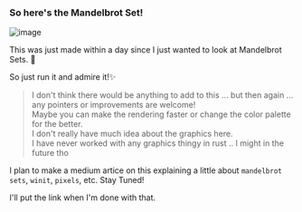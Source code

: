 ### So here's the Mandelbrot Set!

![image](https://github.com/user-attachments/assets/fddc251d-4699-43cb-96fc-377a05e2a940)

This was just made within a day since I just wanted to look at Mandelbrot Sets. 🧢

So just run it and admire it!✨

> I don't think there would be anything to add to this ... but then again ... any pointers or improvements are welcome! <br>
> Maybe you can make the rendering faster or change the color palette for the better. <br>
> I don't really have much idea about the graphics here.
> <br> I have never worked with any graphics thingy in rust .. I might in the future tho <br>

I plan to make a medium artice on this explaining a little about `mandelbrot sets`, `winit`, `pixels`, etc. Stay Tuned!

I'll put the link when I'm done with that. 
